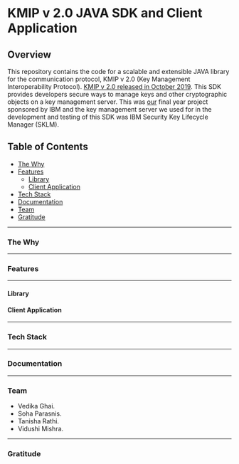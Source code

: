 # KMIP v 2.0 JAVA SDK and Client Application

## Overview ##
This repository contains the code for a scalable and extensible JAVA library for the communication protocol, KMIP v 2.0 (Key Management Interoperability Protocol). [KMIP v 2.0 released in October 2019](https://docs.oasis-open.org/kmip/kmip-spec/v2.0/os/kmip-spec-v2.0-os.html "KMIP Specification Version 2.0"). This SDK provides developers secure ways to manage keys and other cryptographic objects on a key management server. This was [our](#team "Team") final year project sponsored by IBM and the key management server we used for in the development and testing of this SDK was IBM Security Key Lifecycle Manager (SKLM).

## Table of Contents ##
- [The Why](#the-why "The Why")
- [Features](#features "Features")
  - [Library](#features "Library Features")
  - [Client Application](#features "Client App Features")
- [Tech Stack](#tech-stack "Tech Stack")
- [Documentation](#documentation "Documentation")
- [Team](#team "Team")
- [Gratitude](#gratitude "Gratitude")

----

### The Why ###

----

### Features ###
----
#### Library ####
#### Client Application ####

----

### Tech Stack ###

----

### Documentation ###

----

### Team ###

- Vedika Ghai.
- Soha Parasnis.
- Tanisha Rathi.
- Vidushi Mishra.

----

### Gratitude ###

